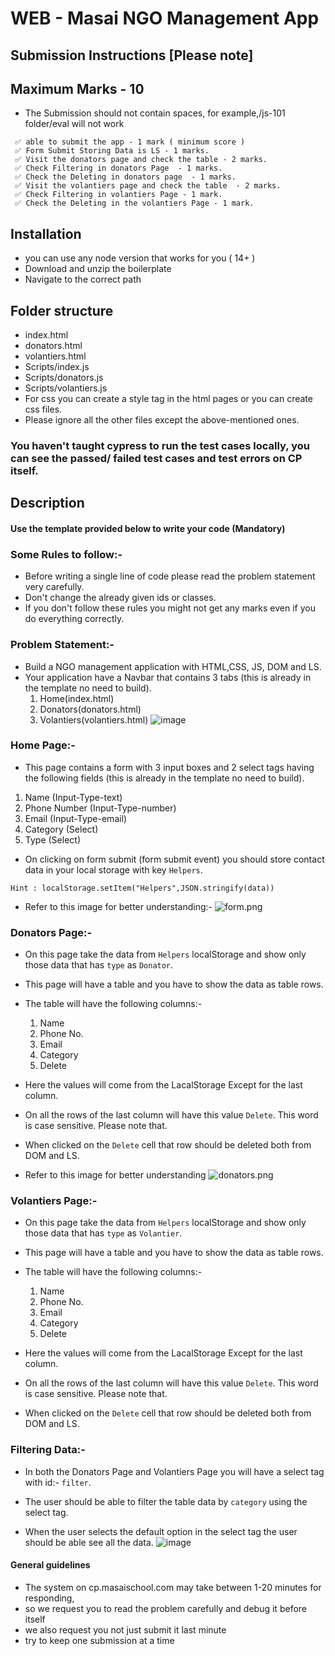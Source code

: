 # WEB - Masai NGO Management App

## Submission Instructions [Please note]

## Maximum Marks - 10

- The Submission should not contain spaces, for example,/js-101 folder/eval will not work

```
 ✅ able to submit the app - 1 mark ( minimum score )
 ✅ Form Submit Storing Data is LS - 1 marks.
 ✅ Visit the donators page and check the table - 2 marks.
 ✅ Check Filtering in donators Page  - 1 marks.
 ✅ Check the Deleting in donators page  - 1 marks.
 ✅ Visit the volantiers page and check the table  - 2 marks.
 ✅ Check Filtering in volantiers Page - 1 mark.
 ✅ Check the Deleting in the volantiers Page - 1 mark.
```

## Installation

- you can use any node version that works for you ( 14+ )
- Download and unzip the boilerplate
- Navigate to the correct path

## Folder structure

- index.html
- donators.html
- volantiers.html
- Scripts/index.js
- Scripts/donators.js
- Scripts/volantiers.js
- For css you can create a style tag in the html pages or you can create css files.
- Please ignore all the other files except the above-mentioned ones.

### You haven't taught cypress to run the test cases locally, you can see the passed/ failed test cases and test errors on CP itself.

## Description

#### Use the template provided below to write your code (Mandatory)

### Some Rules to follow:-

- Before writing a single line of code please read the problem statement very carefully.
- Don't change the already given ids or classes.
- If you don't follow these rules you might not get any marks even if you do everything correctly.

### Problem Statement:-

- Build a NGO management application with HTML,CSS, JS, DOM and LS.
- Your application have a Navbar that contains 3 tabs (this is already in the template no need to build).
  1. Home(index.html)
  2. Donators(donators.html)
  3. Volantiers(volantiers.html)
     ![image](https://masai-course.s3.ap-south-1.amazonaws.com/editor/uploads/2023-02-02/Screenshot%202023-02-02%20at%203.35.58%20PM_223234.png)

### Home Page:-

- This page contains a form with 3 input boxes and 2 select tags having the following fields (this is already in the template no need to build).

1. Name (Input-Type-text)
2. Phone Number (Input-Type-number)
3. Email (Input-Type-email)
4. Category (Select)
5. Type (Select)

- On clicking on form submit (form submit event) you should store contact data in your local storage with key `Helpers`.

`Hint : localStorage.setItem("Helpers",JSON.stringify(data))`

- Refer to this image for better understanding:- ![form.png](https://masai-course.s3.ap-south-1.amazonaws.com/editor/uploads/2023-02-02/Screenshot%202023-02-02%20at%203.34.21%20PM_125848.png)

### Donators Page:-

- On this page take the data from `Helpers` localStorage and show only those data that has `type` as `Donator`.
- This page will have a table and you have to show the data as table rows.

- The table will have the following columns:-

  1. Name
  2. Phone No.
  3. Email
  4. Category
  5. Delete

- Here the values will come from the LacalStorage Except for the last column.

- On all the rows of the last column will have this value `Delete`. This word is case sensitive. Please note that.

- When clicked on the `Delete` cell that row should be deleted both from DOM and LS.

- Refer to this image for better understanding ![donators.png](https://masai-course.s3.ap-south-1.amazonaws.com/editor/uploads/2023-02-02/Screenshot%202023-02-02%20at%203.34.49%20PM_955650.png)

### Volantiers Page:-

- On this page take the data from `Helpers` localStorage and show only those data that has `type` as `Volantier`.
- This page will have a table and you have to show the data as table rows.

- The table will have the following columns:-

  1. Name
  2. Phone No.
  3. Email
  4. Category
  5. Delete

- Here the values will come from the LacalStorage Except for the last column.

- On all the rows of the last column will have this value `Delete`. This word is case sensitive. Please note that.

- When clicked on the `Delete` cell that row should be deleted both from DOM and LS.

### Filtering Data:-

- In both the Donators Page and Volantiers Page you will have a select tag with id:- `filter`.

- The user should be able to filter the table data by `category` using the select tag.

- When the user selects the default option in the select tag the user should be able see all the data.
  ![image](https://masai-course.s3.ap-south-1.amazonaws.com/editor/uploads/2023-02-02/Screenshot%202023-02-02%20at%203.35.08%20PM_260283.png)

#### General guidelines

- The system on cp.masaischool.com may take between 1-20 minutes for responding,
- so we request you to read the problem carefully and debug it before itself
- we also request you not just submit it last minute
- try to keep one submission at a time
